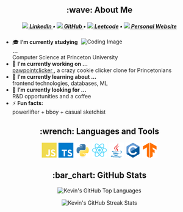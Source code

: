 <h2 align="center">:wave: About Me</h2>

<h5 align="center">
<a href="https://www.linkedin.com/in/kevin-liu-2495b6205/" title="LinkedIn Profile">
  <img width="22" src="https://raw.githubusercontent.com/rahuldkjain/github-profile-readme-generator/master/src/images/icons/Social/linked-in-alt.svg">
  LinkedIn
</a> •
<a href="https://github.com/Kevin-Liu-01" title="GitHub Profile">
  <img width="22" src="https://raw.githubusercontent.com/rahuldkjain/github-profile-readme-generator/master/src/images/icons/Social/github.svg">
  GitHub
</a> •
  <a href="https://leetcode.com/u/kliu01/" title="Stack Overflow Profile"><img width="22" src="https://raw.githubusercontent.com/rahuldkjain/github-profile-readme-generator/master/src/images/icons/Social/leet-code.svg"> Leetcode</a> •
   <a href="https://www.kevinliu.biz/" title="Personal Website"><img width="22" src="https://www.kevinliu.biz/_next/image?url=%2Fimages%2Ftriangle.png&w=828&q=75"> Personal Website</a>

</h5>

<img src="https://gist.githubusercontent.com/patevs/b007a0e98fb216438d4cbf559fac4166/raw/88f20c9d749d756be63f22b09f3c4ac570bc5101/programming.gif" alt="Coding Image" align="right" width="300" height="auto" />

- 🎓 <b>I’m currently studying ... </b></br>
      Computer Science at Princeton University
- 🧪 <b>I'm currently working on ... </b></br> 
  <a href="https://pawpointclicker.vercel.app/" title="PawPointClicker">
  pawpointclicker
</a>, a crazy cookie clicker clone for Princetonians
- 🧠 <b>I'm currently learning about ... </b></br>
  frontend technologies, databases, ML
- 🔎 <b>I’m currently looking for ... </b></br>
  R&D opportunities and a coffee
- ⚡ <b>Fun facts:</b> </br>
  powerlifter + bboy + casual sketchist

<h2 align="center">:wrench: Languages and Tools</h2>
<p align="center"> 
  <code><img src="https://raw.githubusercontent.com/devicons/devicon/master/icons/javascript/javascript-plain.svg" alt="javascript" width="40" height="40"/></code>
  <code><img src="https://raw.githubusercontent.com/devicons/devicon/master/icons/typescript/typescript-original.svg" alt="typescript" width="40" height="40"/></code>
    <code><img src="https://raw.githubusercontent.com/devicons/devicon/master/icons/python/python-original.svg" alt="python" width="40" height="40"/></code>
  <code><img src="https://raw.githubusercontent.com/devicons/devicon/master/icons/react/react-original.svg" alt="react" width="40" height="40"/></code>
  <code><img src="https://raw.githubusercontent.com/devicons/devicon/master/icons/java/java-original.svg" alt="java" width="40" height="40"/></code>
  <code><img src="https://raw.githubusercontent.com/devicons/devicon/master/icons/c/c-original.svg" alt="c" width="40" height="40"/></code>
  <code><img src="https://raw.githubusercontent.com/devicons/devicon/master/icons/tensorflow/tensorflow-original.svg" alt="tensorflow" width="40" height="40"/></code>
</p>

<h2 align="center">:bar_chart: GitHub Stats</h2>
<p align="center">
  <img align="center" src="https://github-readme-stats.vercel.app/api/top-langs/?username=Kevin-Liu-01&theme=radical&line_height=27" alt="Kevin's GitHub Top Languages" />
</p>
<p align="center">
  <img align="center" src="http://github-readme-streak-stats.herokuapp.com?user=Kevin-Liu-01&theme=dark&background=141321" alt="Kevin's GitHub Streak Stats" />
</p>

